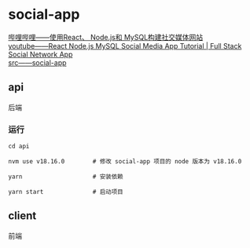 # social-app
[哔哩哔哩——使用React、 Node.js和 MySQL构建社交媒体网站](https://www.bilibili.com/video/BV1x14y1L7md?p=1&vd_source=c3d8495d88f65a2b96d4425ebf1c4eaa) \
[youtube——React Node.js MySQL Social Media App Tutorial | Full Stack Social Network App](https://www.youtube.com/watch?v=1EuNnZEp2sQ) \
[src——social-app](https://github.com/safak/youtube2022/tree/social-app)
## api
后端
### 运行
```shell
cd api

nvm use v18.16.0        # 修改 social-app 项目的 node 版本为 v18.16.0

yarn                    # 安装依赖

yarn start              # 启动项目
```
## client
前端